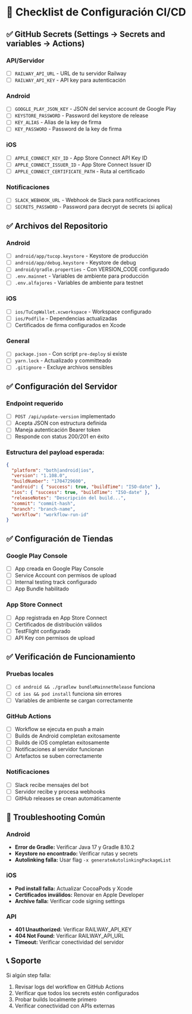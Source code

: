# 🚀 Checklist de Configuración CI/CD

## ✅ GitHub Secrets (Settings → Secrets and variables → Actions)

### API/Servidor
- [ ] `RAILWAY_API_URL` - URL de tu servidor Railway
- [ ] `RAILWAY_API_KEY` - API key para autenticación

### Android
- [ ] `GOOGLE_PLAY_JSON_KEY` - JSON del service account de Google Play
- [ ] `KEYSTORE_PASSWORD` - Password del keystore de release
- [ ] `KEY_ALIAS` - Alias de la key de firma
- [ ] `KEY_PASSWORD` - Password de la key de firma

### iOS
- [ ] `APPLE_CONNECT_KEY_ID` - App Store Connect API Key ID
- [ ] `APPLE_CONNECT_ISSUER_ID` - App Store Connect Issuer ID
- [ ] `APPLE_CONNECT_CERTIFICATE_PATH` - Ruta al certificado

### Notificaciones
- [ ] `SLACK_WEBHOOK_URL` - Webhook de Slack para notificaciones
- [ ] `SECRETS_PASSWORD` - Password para decrypt de secrets (si aplica)

## ✅ Archivos del Repositorio

### Android
- [ ] `android/app/tucop.keystore` - Keystore de producción
- [ ] `android/app/debug.keystore` - Keystore de debug
- [ ] `android/gradle.properties` - Con VERSION_CODE configurado
- [ ] `.env.mainnet` - Variables de ambiente para producción
- [ ] `.env.alfajores` - Variables de ambiente para testnet

### iOS
- [ ] `ios/TuCopWallet.xcworkspace` - Workspace configurado
- [ ] `ios/Podfile` - Dependencias actualizadas
- [ ] Certificados de firma configurados en Xcode

### General
- [ ] `package.json` - Con script `pre-deploy` si existe
- [ ] `yarn.lock` - Actualizado y committeado
- [ ] `.gitignore` - Excluye archivos sensibles

## ✅ Configuración del Servidor

### Endpoint requerido
- [ ] `POST /api/update-version` implementado
- [ ] Acepta JSON con estructura definida
- [ ] Maneja autenticación Bearer token
- [ ] Responde con status 200/201 en éxito

### Estructura del payload esperada:
```json
{
  "platform": "both|android|ios",
  "version": "1.108.0",
  "buildNumber": "1704729600",
  "android": { "success": true, "buildTime": "ISO-date" },
  "ios": { "success": true, "buildTime": "ISO-date" },
  "releaseNotes": "Descripción del build...",
  "commit": "commit-hash",
  "branch": "branch-name",
  "workflow": "workflow-run-id"
}
```

## ✅ Configuración de Tiendas

### Google Play Console
- [ ] App creada en Google Play Console
- [ ] Service Account con permisos de upload
- [ ] Internal testing track configurado
- [ ] App Bundle habilitado

### App Store Connect
- [ ] App registrada en App Store Connect
- [ ] Certificados de distribución válidos
- [ ] TestFlight configurado
- [ ] API Key con permisos de upload

## ✅ Verificación de Funcionamiento

### Pruebas locales
- [ ] `cd android && ./gradlew bundleMainnetRelease` funciona
- [ ] `cd ios && pod install` funciona sin errores
- [ ] Variables de ambiente se cargan correctamente

### GitHub Actions
- [ ] Workflow se ejecuta en push a main
- [ ] Builds de Android completan exitosamente
- [ ] Builds de iOS completan exitosamente
- [ ] Notificaciones al servidor funcionan
- [ ] Artefactos se suben correctamente

### Notificaciones
- [ ] Slack recibe mensajes del bot
- [ ] Servidor recibe y procesa webhooks
- [ ] GitHub releases se crean automáticamente

## 🚨 Troubleshooting Común

### Android
- **Error de Gradle:** Verificar Java 17 y Gradle 8.10.2
- **Keystore no encontrado:** Verificar rutas y secrets
- **Autolinking falla:** Usar flag `-x generateAutolinkingPackageList`

### iOS
- **Pod install falla:** Actualizar CocoaPods y Xcode
- **Certificados inválidos:** Renovar en Apple Developer
- **Archive falla:** Verificar code signing settings

### API
- **401 Unauthorized:** Verificar RAILWAY_API_KEY
- **404 Not Found:** Verificar RAILWAY_API_URL
- **Timeout:** Verificar conectividad del servidor

## 📞 Soporte

Si algún step falla:
1. Revisar logs del workflow en GitHub Actions
2. Verificar que todos los secrets estén configurados
3. Probar builds localmente primero
4. Verificar conectividad con APIs externas